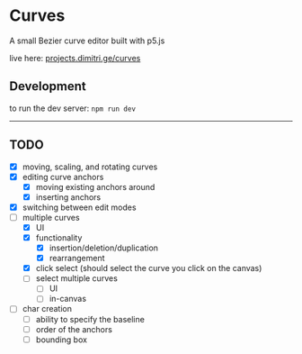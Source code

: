 # Curves

A small Bezier curve editor built with p5.js

live here: [projects.dimitri.ge/curves](https://projects.dimitri.ge/curves)

## Development

to run the dev server: `npm run dev`

---

## TODO

- [x] moving, scaling, and rotating curves
- [x] editing curve anchors
  - [x] moving existing anchors around
  - [x] inserting anchors
- [x] switching between edit modes
- [ ] multiple curves
  - [x] UI
  - [x] functionality
    - [x] insertion/deletion/duplication
    - [x] rearrangement
  - [x] click select (should select the curve you click on the canvas)
  - [ ] select multiple curves
    - [ ] UI
    - [ ] in-canvas
- [ ] char creation
  - [ ] ability to specify the baseline
  - [ ] order of the anchors
  - [ ] bounding box